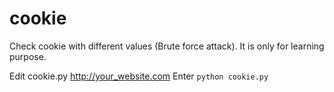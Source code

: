 # cookie
Check cookie with different values (Brute force attack).
It is only for learning purpose.

Edit cookie.py http://your_website.com 
Enter `python cookie.py`
